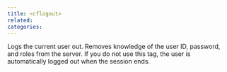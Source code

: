 ```yaml
---
title: <cflogout>
related:
categories:
---
```


Logs the current user out. Removes knowledge of the user ID, password, and roles from the server.
		If you do not use this tag, the user is automatically logged out when the session ends.